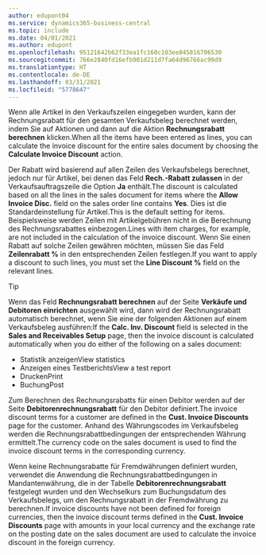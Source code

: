 ```yaml
---
author: edupont04
ms.service: dynamics365-business-central
ms.topic: include
ms.date: 04/01/2021
ms.author: edupont
ms.openlocfilehash: 95121642b62f33ea1fc160c103ee845816706530
ms.sourcegitcommit: 766e2840fd16efb901d211d7fa64d96766ac99d9
ms.translationtype: HT
ms.contentlocale: de-DE
ms.lasthandoff: 03/31/2021
ms.locfileid: "5778647"
---
```

<span data-ttu-id="70f86-101">Wenn alle Artikel in den Verkaufszeilen eingegeben wurden, kann der Rechnungsrabatt für den gesamten Verkaufsbeleg berechnet werden, indem Sie auf Aktionen und dann auf die Aktion **Rechnungsrabatt berechnen** klicken.</span><span class="sxs-lookup"><span data-stu-id="70f86-101">When all the items have been entered as lines, you can calculate the invoice discount for the entire sales document by choosing the **Calculate Invoice Discount** action.</span></span>

<span data-ttu-id="70f86-102">Der Rabatt wird basierend auf allen Zeilen des Verkaufsbelegs berechnet, jedoch nur für Artikel, bei denen das Feld **Rech.-Rabatt zulassen** in der Verkaufsauftragszeile die Option **Ja** enthält.</span><span class="sxs-lookup"><span data-stu-id="70f86-102">The discount is calculated based on all the lines in the sales document for items where the **Allow Invoice Disc.** field on the sales order line contains **Yes**.</span></span> <span data-ttu-id="70f86-103">Dies ist die Standardeinstellung für Artikel.</span><span class="sxs-lookup"><span data-stu-id="70f86-103">This is the default setting for items.</span></span> <span data-ttu-id="70f86-104">Beispielsweise werden Zeilen mit Artikelgebühren nicht in die Berechnung des Rechnungsrabattes einbezogen.</span><span class="sxs-lookup"><span data-stu-id="70f86-104">Lines with item charges, for example, are not included in the calculation of the invoice discount.</span></span> <span data-ttu-id="70f86-105">Wenn Sie einen Rabatt auf solche Zeilen gewähren möchten, müssen Sie das Feld **Zeilenrabatt %** in den entsprechenden Zeilen festlegen.</span><span class="sxs-lookup"><span data-stu-id="70f86-105">If you want to apply a discount to such lines, you must set the **Line Discount %** field on the relevant lines.</span></span>  

> [!TIP]
> <span data-ttu-id="70f86-106">Wenn das Feld **Rechnungsrabatt berechnen** auf der Seite **Verkäufe und Debitoren einrichten** ausgewählt wird, dann wird der Rechnungsrabatt automatisch berechnet, wenn Sie eine der folgenden Aktionen auf einem Verkaufsbeleg ausführen:</span><span class="sxs-lookup"><span data-stu-id="70f86-106">If the **Calc. Inv. Discount** field is selected in the **Sales and Receivables Setup** page, then the invoice discount is calculated automatically when you do either of the following on a sales document:</span></span>
>
> * <span data-ttu-id="70f86-107">Statistik anzeigen</span><span class="sxs-lookup"><span data-stu-id="70f86-107">View statistics</span></span>
> * <span data-ttu-id="70f86-108">Anzeigen eines Testberichts</span><span class="sxs-lookup"><span data-stu-id="70f86-108">View a test report</span></span>
> * <span data-ttu-id="70f86-109">Drucken</span><span class="sxs-lookup"><span data-stu-id="70f86-109">Print</span></span>
> * <span data-ttu-id="70f86-110">Buchung</span><span class="sxs-lookup"><span data-stu-id="70f86-110">Post</span></span>

<span data-ttu-id="70f86-111">Zum Berechnen des Rechnungsrabatts für einen Debitor werden auf der Seite **Debitorenrechnungsrabatt** für den Debitor definiert.</span><span class="sxs-lookup"><span data-stu-id="70f86-111">The invoice discount terms for a customer are defined in the **Cust. Invoice Discounts** page for the customer.</span></span> <span data-ttu-id="70f86-112">Anhand des Währungscodes im Verkaufsbeleg werden die Rechnungsrabattbedingungen der entsprechenden Währung ermittelt.</span><span class="sxs-lookup"><span data-stu-id="70f86-112">The currency code on the sales document is used to find the invoice discount terms in the corresponding currency.</span></span>

<span data-ttu-id="70f86-113">Wenn keine Rechnungsrabatte für Fremdwährungen definiert wurden, verwendet die Anwendung die Rechnungsrabattbedingungen in Mandantenwährung, die in der Tabelle **Debitorenrechnungsrabatt** festgelegt wurden und den Wechselkurs zum Buchungsdatum des Verkaufsbelegs, um den Rechnungsrabatt in der Fremdwährung zu berechnen.</span><span class="sxs-lookup"><span data-stu-id="70f86-113">If invoice discounts have not been defined for foreign currencies, then the invoice discount terms defined in the **Cust. Invoice Discounts** page with amounts in your local currency and the exchange rate on the posting date on the sales document are used to calculate the invoice discount in the foreign currency.</span></span>
